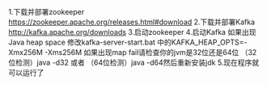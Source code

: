1.下载并部署zookeeper
https://zookeeper.apache.org/releases.html#download
2.下载并部署Kafka
http://kafka.apache.org/downloads
3.启动zookeeper
4.启动Kafka
 如果出现Java heap space 修改kafka-server-start.bat 中的KAFKA_HEAP_OPTS=-Xmx256M -Xms256M
 如果出现map fail请检查你的jvm是32位还是64位  （32位检测）java -d32 或者 （64位检测）java -d64然后重新安装jdk
5.现在程序就可以运行了
